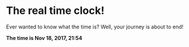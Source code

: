 # The real time clock!

Ever wanted to know what the time is? Well, your journey is about to end!

**The time is Nov 18, 2017, 21:54**
